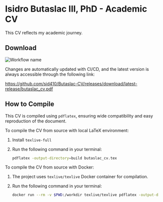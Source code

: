 # Isidro Butaslac III, PhD - Academic CV

This CV reflects my academic journey.

## Download

![Workflow name](https://github.com/sid410/Butaslac-CV/actions/workflows/latex_build.yml/badge.svg?branch=main)

Changes are automatically updated with CI/CD, and the latest version is always accessible through the following link:

https://github.com/sid410/Butaslac-CV/releases/download/latest-release/butaslac_cv.pdf

## How to Compile

This CV is compiled using `pdflatex`, ensuring wide compatibility and easy reproduction of the document.

To compile the CV from source with local LaTeX environment:
1. Install `texlive-full`
2. Run the following command in your terminal:

   ```bash
   pdflatex -output-directory=build butaslac_cv.tex
   ```

To compile the CV from source with Docker:
1. The project uses `texlive/texlive` Docker container for compilation.
2. Run the following command in your terminal:

   ```bash
   docker run --rm -v $PWD:/workdir texlive/texlive pdflatex -output-directory=/workdir/build /workdir/butaslac_cv.tex
   ```
